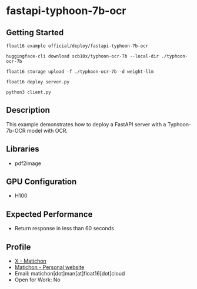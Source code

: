 # fastapi-typhoon-7b-ocr

## Getting Started

```
float16 example official/deploy/fastapi-typhoon-7b-ocr

huggingface-cli download scb10x/typhoon-ocr-7b --local-dir ./typhoon-ocr-7b

float16 storage upload -f ./typhoon-ocr-7b -d weight-llm

float16 deploy server.py

python3 client.py
```

## Description

This example demonstrates how to deploy a FastAPI server with a Typhoon-7b-OCR model with OCR.

## Libraries 

- pdf2image

## GPU Configuration

- H100

## Expected Performance

- Return response in less than 60 seconds

## Profile

- [X - Matichon](https://x.com/KMatiDev1)
- [Matichon - Personal website](https://matichon.me)
- Email: matichon[dot]man[at]float16[dot]cloud
- Open for Work: No